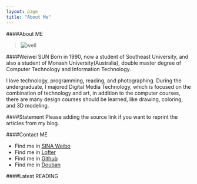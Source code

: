 ```yaml
---
layout: page
title: "About Me"
---
```

####About ME
>![well](http://en.gravatar.com/avatar/48b4b2d677d28780288ab93737230019)

####Weiwei SUN
Born in 1990, now a student of Southeast University, and also a student of Monash University(Australia), double master degree of Computer Technology and Information Technology.

I love technology, programming, reading, and photographing. During the undergraduate, I majored Digital Media Technology, which is focused on the combination of technology and art, in addition to the computer courses, there are many design courses should be learned, like drawing, coloring, and 3D modeling.

####Statement
Please adding the source link if you want to reprint the articles from my blog.

####Contact ME
* Find me in [SINA Weibo][weibo]
* Find me in [Lofter][lofter]
* Find me in [Github][github]
* Find me in [Douban][douban]


[weibo]: http://weibo.com/swwol
[lofter]: http://wwsun.lofter.com
[github]: http://github.com/wwsun
[douban]: http://www.douban.com/people/swwol32/

####Latest READING
<script type="text/javascript" src="http://www.douban.com/service/badge/swwol32/?selection=latest&amp;picsize=medium&amp;show=collection&amp;n=18&amp;cat=book&amp;columns=6"></script>